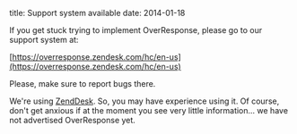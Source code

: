 title: Support system available
date: 2014-01-18

If you get stuck trying to implement OverResponse, please go to our support system at:

[https://overresponse.zendesk.com/hc/en-us](https://overresponse.zendesk.com/hc/en-us)

Please, make sure to report bugs there.

We're using [ZendDesk](http://www.zendesk.com/). So, you may have experience using it. Of course, don't get anxious if at the moment you see very little information... we have not advertised OverResponse yet.
